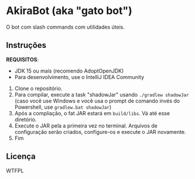 # AkiraBot (aka "gato bot")
O bot com slash commands com utilidades úteis.  
## Instruções
**REQUISITOS**:
* JDK 15 ou mais (recomendo AdoptOpenJDK)
* Para desenvolvimento, use o IntelliJ IDEA Community

1. Clone o repositório.
2. Para compilar, execute a task "shadowJar" usando `./gradlew shadowJar` (caso você use Windows e você usa o prompt de comando invés do Powershell, use `gradlew.bat shadowJar`)
3. Após a compliação, o fat JAR estará em `build/libs`. Vá até esse diretório.
4. Execute o JAR pela a primeira vez no terminal. Arquivos de configuração serão criados, configure-os e execute o JAR novamente.
5. Fim
## Licença
WTFPL